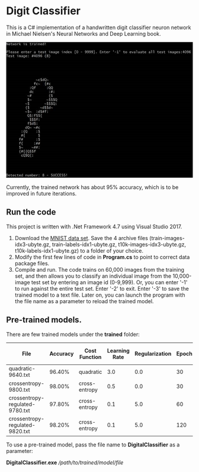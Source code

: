 # Digit Classifier

This is a C# implementation of a handwritten digit classifier neuron network in Michael Nielsen's Neural Networks and Deep Learning book.

 ![Digit Classifier Sample Output](../../imgs/digit-classifier-1.png)


Currently, the trained network has about 95% accuracy, which is to be improved in future iterations.

## Run the code

This project is written with .Net Framework 4.7 using Visual Studio 2017.

1. Download the [MNIST data set](http://yann.lecun.com/exdb/mnist/). Save the 4 archive files (train-images-idx3-ubyte.gz, train-labels-idx1-ubyte.gz, t10k-images-idx3-ubyte.gz, t10k-labels-idx1-ubyte.gz) to a folder of your choice.
2. Modify the first few lines of code in **Program.cs** to point to correct data package files.
3. Compile and run. The code trains on 60,000 images from the training set, and then allows you to classify an individual image from the 10,000-image test set by entering an image id (0-9,999). Or, you can enter '-1' to run against the entire test set. Enter '-2' to exit. Enter '-3' to save the trained model to a text file. Later on, you can launch the program with the file name as a parameter to reload the trained model. 

## Pre-trained models.

There are few trained models under the **trained** folder:

| File | Accuracy | Cost Function | Learning Rate | Regularization | Epoch | Hidden Layer Size |
|------|----------|---------------|---------------|----------------|-------|-------------------|
| quadratic-9640.txt| 96.40% | quadratic | 3.0 | 0.0 | 30 | 30 |
| crossentropy-9800.txt | 98.00% | cross-entropy | 0.5 | 0.0 | 30 | 100 |
| crossentropy-regulated-9780.txt | 97.80% | cross-entropy | 0.1 | 5.0 | 60 | 100 |
| crossentropy-regulated-9820.txt | 98.20% | cross-entropy | 0.1 | 5.0 | 120 | 100 |

To use a pre-trained model, pass the file name to **DigitalClassifier** as a parameter:

**DigitalClassifier.exe** _/path/to/trained/model/file_



